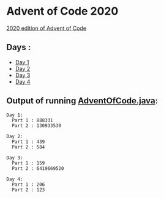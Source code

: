 # Advent of Code 2020

[2020 edition of Advent of Code](https://adventofcode.com/2020)

## Days :

  - [Day 1](days/Day1.java)
  - [Day 2](days/Day2.java)
  - [Day 3](days/Day3.java)
  - [Day 4](days/Day4.java)

## Output of running [AdventOfCode.java](AdventOfCode.java):

```
Day 1:
  Part 1 : 888331
  Part 2 : 130933530

Day 2:
  Part 1 : 439
  Part 2 : 584

Day 3:
  Part 1 : 159
  Part 2 : 6419669520

Day 4:
  Part 1 : 206
  Part 2 : 123
```